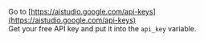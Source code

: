 Go to [https://aistudio.google.com/api-keys](https://aistudio.google.com/api-keys)  
Get your free API key and put it into the `api_key` variable.
